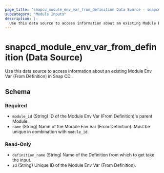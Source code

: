 ```yaml
---
page_title: "snapcd_module_env_var_from_definition Data Source - snapcd"
subcategory: "Module Inputs"
description: |-
  Use this data source to access information about an existing Module Env Var (From Definition) in Snap CD.
---
```


# snapcd_module_env_var_from_definition (Data Source)

Use this data source to access information about an existing Module Env Var (From Definition) in Snap CD.




<!-- schema generated by tfplugindocs -->
## Schema

### Required

- `module_id` (String) ID of the Module Env Var (From Definition)'s parent Module.
- `name` (String) Name of the Module Env Var (From Definition).  Must be unique in combination with `module_id`.

### Read-Only

- `definition_name` (String) Name of the Definition from which to get take the input.
- `id` (String) Unique ID of the Module Env Var (From Definition).
